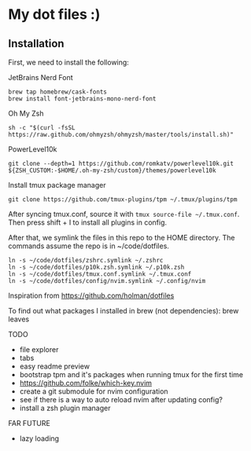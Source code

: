 # My dot files :)

## Installation
First, we need to install the following:

JetBrains Nerd Font
```
brew tap homebrew/cask-fonts
brew install font-jetbrains-mono-nerd-font
```

Oh My Zsh
```
sh -c "$(curl -fsSL https://raw.github.com/ohmyzsh/ohmyzsh/master/tools/install.sh)"
```

PowerLevel10k
```
git clone --depth=1 https://github.com/romkatv/powerlevel10k.git ${ZSH_CUSTOM:-$HOME/.oh-my-zsh/custom}/themes/powerlevel10k
```

Install tmux package manager
```
git clone https://github.com/tmux-plugins/tpm ~/.tmux/plugins/tpm
```
After syncing tmux.conf, source it with `tmux source-file ~/.tmux.conf`. Then press shift + I to install all plugins in config.

After that, we symlink the files in this repo to the HOME directory. The commands assume the repo is in ~/code/dotfiles.
```
ln -s ~/code/dotfiles/zshrc.symlink ~/.zshrc
ln -s ~/code/dotfiles/p10k.zsh.symlink ~/.p10k.zsh
ln -s ~/code/dotfiles/tmux.conf.symlink ~/.tmux.conf
ln -s ~/code/dotfiles/config/nvim.symlink ~/.config/nvim
```

Inspiration from https://github.com/holman/dotfiles


To find out what packages I installed in brew (not dependencies):
brew leaves

TODO
- file explorer
- tabs
- easy readme preview
- bootstrap tpm and it's packages when running tmux for the first time
- https://github.com/folke/which-key.nvim
- create a git submodule for nvim configuration
- see if there is a way to auto reload nvim after updating config?
- install a zsh plugin manager

FAR FUTURE
- lazy loading
